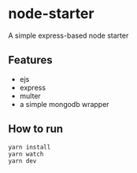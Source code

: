 # node-starter

A simple express-based node starter

## Features

- ejs
- express
- multer
- a simple mongodb wrapper

## How to run

```
yarn install
yarn watch
yarn dev
```
